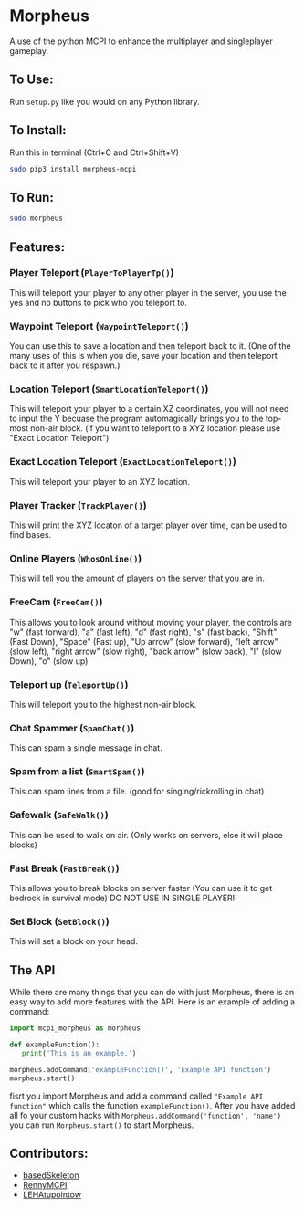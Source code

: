 # Morpheus
A use of the python MCPI to enhance the multiplayer and singleplayer gameplay.
## To Use:
Run `setup.py` like you would on any Python library.
## To Install:
Run this in terminal (Ctrl+C and Ctrl+Shift+V)
```bash
sudo pip3 install morpheus-mcpi
```
## To Run:
```bash
sudo morpheus
```
## Features:
### Player Teleport (`PlayerToPlayerTp()`)
This will teleport your player to any other player in the server, you use the yes and no buttons to pick who you teleport to.
### Waypoint Teleport (`WaypointTeleport()`)
You can use this to save a location and then teleport back to it. (One of the many uses of this is when you die, save your location and then teleport back to it after you respawn.)
### Location Teleport (`SmartLocationTeleport()`)
This will teleport your player to a certain XZ coordinates, you will not need to input the Y becuase the program automagically brings you to the top-most non-air block. (if you want to teleport to a XYZ location please use "Exact Location Teleport")
### Exact Location Teleport (`ExactLocationTeleport()`)
This will teleport your player to an XYZ location.
### Player Tracker (`TrackPlayer()`)
This will print the XYZ locaton of a target player over time, can be used to find bases.
### Online Players (`WhosOnline()`)
This will tell you the amount of players on the server that you are in.
### FreeCam (`FreeCam()`)
This allows you to look around without moving your player, the controls are "w" (fast forward), "a" (fast left), "d" (fast right), "s" (fast back), "Shift" (Fast Down), "Space" (Fast up), "Up arrow" (slow forward), "left arrow" (slow left), "right arrow" (slow right), "back arrow" (slow back), "l" (slow Down), "o" (slow up)
### Teleport up (`TeleportUp()`)
This will teleport you to the highest non-air block.
### Chat Spammer (`SpamChat()`)
This can spam a single message in chat.
### Spam from a list (`SmartSpam()`)
This can spam lines from a file. (good for singing/rickrolling in chat)
### Safewalk (`SafeWalk()`)
This can be used to walk on air. (Only works on servers, else it will place blocks)
### Fast Break (`FastBreak()`)
This allows you to break blocks on server faster (You can use it to get bedrock in survival mode) DO NOT USE IN SINGLE PLAYER!!
### Set Block (`SetBlock()`)
This will set a block on your head.
## The API
While there are many things that you can do with just Morpheus, there is an easy way to add more features with the API.
Here is an example of adding a command:
```python
import mcpi_morpheus as morpheus

def exampleFunction():
   print('This is an example.')

morpheus.addCommand('exampleFunction()', 'Example API function')
morpheus.start()
```
fisrt you import Morpheus and add a command called `"Example API function"` which calls the function `exampleFunction()`.
After you have added all fo your custom hacks with `Morpheus.addCommand('function', 'name')` you can run `Morpheus.start()` to start Morpheus.
## Contributors:
- [basedSkeleton](https://github.com/basedSkeleton)
- [RennyMCPI](https://github.com/rennymcpi)
- [LEHAtupointow](https://github.com/leha-code)
